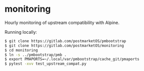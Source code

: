# monitoring

Hourly monitoring of upstream compatibility with Alpine.

Running locally:
```sh
$ git clone https://gitlab.com/postmarketOS/pmbootstrap
$ git clone https://gitlab.com/postmarketOS/monitoring
$ cd monitoring
$ ln -s ../pmbootstrap/pmb .
$ export PMAPORTS=~/.local/var/pmbootstrap/cache_git/pmaports
$ pytest -xvv test_upstream_compat.py
```
